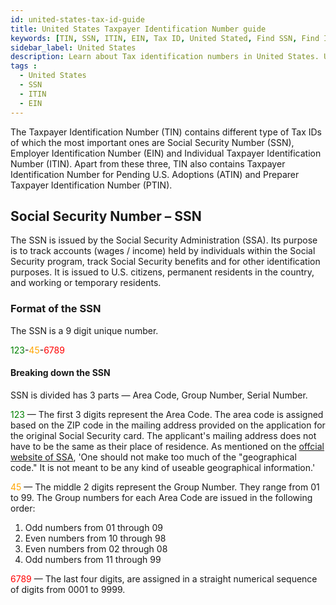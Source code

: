 ```yaml
---
id: united-states-tax-id-guide
title: United States Taxpayer Identification Number guide
keywords: [TIN, SSN, ITIN, EIN, Tax ID, United Stated, Find SSN, Find ITIN, Find EIN]
sidebar_label: United States
description: Learn about Tax identification numbers in United States. Use Lookuptax for hassle-free tax id validation in Vietnam and other 100+ countries
tags : 
  - United States
  - SSN
  - ITIN
  - EIN
---
```

The Taxpayer Identification Number (TIN) contains different type of Tax IDs of which the most important ones are Social Security Number (SSN), Employer Identification Number (EIN) and Individual Taxpayer Identification Number (ITIN). Apart from these three, TIN also contains Taxpayer Identification Number for Pending U.S. Adoptions (ATIN) and Preparer Taxpayer Identification Number (PTIN).

## Social Security Number  – SSN
The SSN is issued by the Social Security Administration (SSA). Its purpose is to track accounts (wages / income) held by individuals within the Social Security program, track Social Security benefits and for other identification purposes. It is issued to U.S. citizens, permanent residents in the country, and working or temporary residents.

### Format of the SSN
The SSN is a 9 digit unique number. 

<font color="green">123</font>-<font color="orange">45</font>-<font color="red">6789</font> 

#### Breaking down the SSN

SSN is divided has 3 parts — Area Code, Group Number, Serial Number.

<font color="green">123</font> — The first 3 digits represent the Area Code. The area code is assigned based on the ZIP code in the mailing address provided on the application for the original Social Security card. The applicant's mailing address does not have to be the same as their place of residence. As mentioned on the <a href="https://www.ssa.gov/history/ssn/geocard.html" target="_blank">offcial website of SSA</a>, 'One should not make too much of the "geographical code." It is not meant to be any kind of useable geographical information.' 

<font color="orange">45</font> — The middle 2 digits represent the Group Number. They range from 01 to 99. The Group numbers for each Area Code are issued in the following order:

1. Odd numbers from 01 through 09
2. Even numbers from 10 through 98
3. Even numbers from 02 through 08
4. Odd numbers from 11 through 99


<font color="red">6789</font> — The last four digits, are assigned in a straight numerical sequence of digits from 0001 to 9999.





